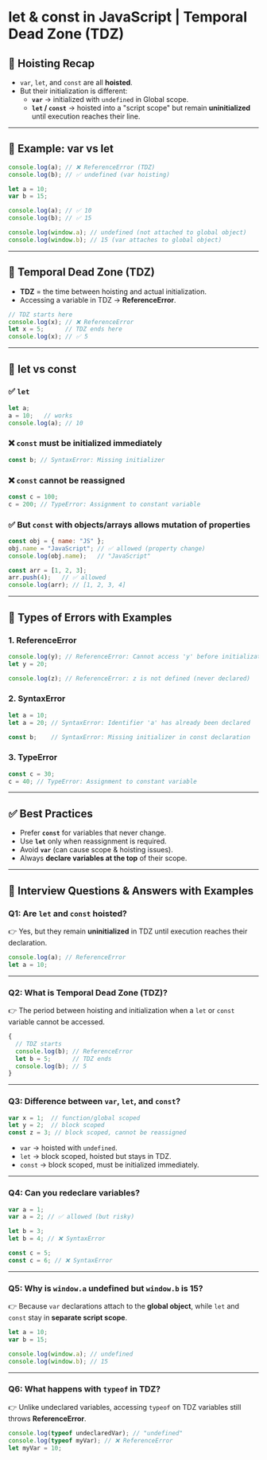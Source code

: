 # let & const in JavaScript | Temporal Dead Zone (TDZ)

## 📌 Hoisting Recap
- `var`, `let`, and `const` are all **hoisted**.
- But their initialization is different:
  - **`var`** → initialized with `undefined` in Global scope.
  - **`let` / `const`** → hoisted into a "script scope" but remain **uninitialized** until execution reaches their line.

---

## 📌 Example: var vs let
```js
console.log(a); // ❌ ReferenceError (TDZ)
console.log(b); // ✅ undefined (var hoisting)

let a = 10;
var b = 15;

console.log(a); // ✅ 10
console.log(b); // ✅ 15

console.log(window.a); // undefined (not attached to global object)
console.log(window.b); // 15 (var attaches to global object)
```

---

## 📌 Temporal Dead Zone (TDZ)
- **TDZ** = the time between hoisting and actual initialization.  
- Accessing a variable in TDZ → **ReferenceError**.

```js
// TDZ starts here
console.log(x); // ❌ ReferenceError
let x = 5;      // TDZ ends here
console.log(x); // ✅ 5
```

---

## 📌 let vs const

### ✅ `let`
```js
let a;
a = 10;   // works
console.log(a); // 10
```

### ❌ `const` must be initialized immediately
```js
const b; // SyntaxError: Missing initializer
```

### ❌ `const` cannot be reassigned
```js
const c = 100;
c = 200; // TypeError: Assignment to constant variable
```

### ✅ But `const` with objects/arrays allows mutation of properties
```js
const obj = { name: "JS" };
obj.name = "JavaScript"; // ✅ allowed (property change)
console.log(obj.name);   // "JavaScript"

const arr = [1, 2, 3];
arr.push(4);   // ✅ allowed
console.log(arr); // [1, 2, 3, 4]
```

---

## 📌 Types of Errors with Examples

### 1. ReferenceError
```js
console.log(y); // ReferenceError: Cannot access 'y' before initialization
let y = 20;

console.log(z); // ReferenceError: z is not defined (never declared)
```

### 2. SyntaxError
```js
let a = 10;
let a = 20; // SyntaxError: Identifier 'a' has already been declared

const b;    // SyntaxError: Missing initializer in const declaration
```

### 3. TypeError
```js
const c = 30;
c = 40; // TypeError: Assignment to constant variable
```

---

## ✅ Best Practices
- Prefer **`const`** for variables that never change.
- Use **`let`** only when reassignment is required.
- Avoid **`var`** (can cause scope & hoisting issues).
- Always **declare variables at the top** of their scope.

---

## 🎯 Interview Questions & Answers with Examples

### Q1: Are `let` and `const` hoisted?
👉 Yes, but they remain **uninitialized** in TDZ until execution reaches their declaration.

```js
console.log(a); // ReferenceError
let a = 10;
```

---

### Q2: What is Temporal Dead Zone (TDZ)?
👉 The period between hoisting and initialization when a `let` or `const` variable cannot be accessed.

```js
{
  // TDZ starts
  console.log(b); // ReferenceError
  let b = 5;      // TDZ ends
  console.log(b); // 5
}
```

---

### Q3: Difference between `var`, `let`, and `const`?
```js
var x = 1;  // function/global scoped
let y = 2;  // block scoped
const z = 3; // block scoped, cannot be reassigned
```

- `var` → hoisted with `undefined`.
- `let` → block scoped, hoisted but stays in TDZ.
- `const` → block scoped, must be initialized immediately.

---

### Q4: Can you redeclare variables?
```js
var a = 1;
var a = 2; // ✅ allowed (but risky)

let b = 3;
let b = 4; // ❌ SyntaxError

const c = 5;
const c = 6; // ❌ SyntaxError
```

---

### Q5: Why is `window.a` undefined but `window.b` is 15?
👉 Because `var` declarations attach to the **global object**, while `let` and `const` stay in **separate script scope**.

```js
let a = 10;
var b = 15;

console.log(window.a); // undefined
console.log(window.b); // 15
```

---

### Q6: What happens with `typeof` in TDZ?
👉 Unlike undeclared variables, accessing `typeof` on TDZ variables still throws **ReferenceError**.

```js
console.log(typeof undeclaredVar); // "undefined"
console.log(typeof myVar); // ❌ ReferenceError
let myVar = 10;
```
